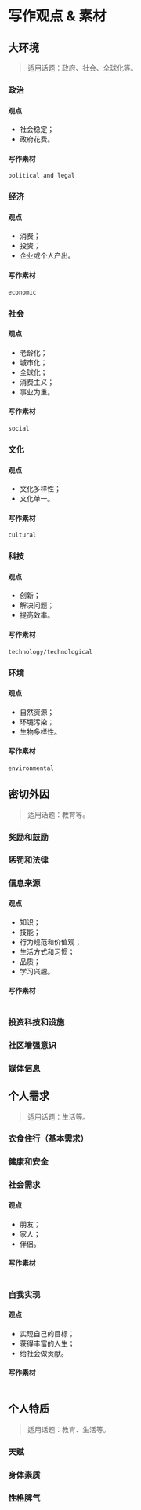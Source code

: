 # 写作观点 & 素材

## 大环境

> 适用话题：政府、社会、全球化等。

### 政治

#### 观点

- 社会稳定；
- 政府花费。

#### 写作素材

```
political and legal
```

### 经济

#### 观点

- 消费；
- 投资；
- 企业或个人产出。

#### 写作素材

```
economic
```

### 社会

#### 观点

- 老龄化；
- 城市化；
- 全球化；
- 消费主义；
- 事业为重。

#### 写作素材

```
social
```

### 文化

#### 观点

- 文化多样性；
- 文化单一。

#### 写作素材

```
cultural
```

### 科技

#### 观点

- 创新；
- 解决问题；
- 提高效率。

#### 写作素材

```
technology/technological
```

### 环境

#### 观点

- 自然资源；
- 环境污染；
- 生物多样性。

#### 写作素材

```
environmental
```

## 密切外因

> 适用话题：教育等。

### 奖励和鼓励

### 惩罚和法律

### 信息来源

#### 观点

- 知识；
- 技能；
- 行为规范和价值观；
- 生活方式和习惯；
- 品质；
- 学习兴趣。

#### 写作素材

```

```

### 投资科技和设施

### 社区增强意识

### 媒体信息

## 个人需求

> 适用话题：生活等。

### 衣食住行（基本需求）

### 健康和安全

### 社会需求

#### 观点

- 朋友；
- 家人；
- 伴侣。

#### 写作素材

```

```

### 自我实现

#### 观点

- 实现自己的目标；
- 获得丰富的人生；
- 给社会做贡献。

#### 写作素材

```

```

## 个人特质

> 适用话题：教育、生活等。

### 天赋

### 身体素质

### 性格脾气